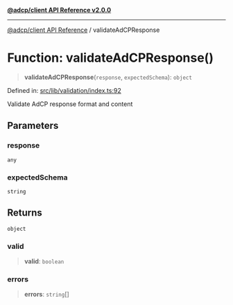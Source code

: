 [**@adcp/client API Reference v2.0.0**](../README.md)

***

[@adcp/client API Reference](../README.md) / validateAdCPResponse

# Function: validateAdCPResponse()

> **validateAdCPResponse**(`response`, `expectedSchema`): `object`

Defined in: [src/lib/validation/index.ts:92](https://github.com/adcontextprotocol/adcp-client/blob/add23254eadaef025ae9fbe49b40948f459b98ff/src/lib/validation/index.ts#L92)

Validate AdCP response format and content

## Parameters

### response

`any`

### expectedSchema

`string`

## Returns

`object`

### valid

> **valid**: `boolean`

### errors

> **errors**: `string`[]
